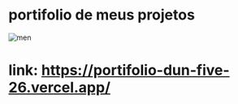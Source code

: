 # portifolio de meus projetos

![men](https://github.com/Alex-Rodriguess/portifolio-novo/assets/94028723/6c134605-058e-4a4f-b8c1-de477de878e8)

# link: https://portifolio-dun-five-26.vercel.app/